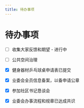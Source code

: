```yaml
---
title: 待办事项
---
```


# 待办事项

- [ ] 收集大家反馈和期望 - 进行中
- [ ] 公共空间治理
- [x] 健身器材乒乓球桌申请表已提交
- [x] 业委会全员信息备案，以备申请公章
- [x] 参加社区书记恳谈会
- [x] 业委会办事流程和规章已达成共识


